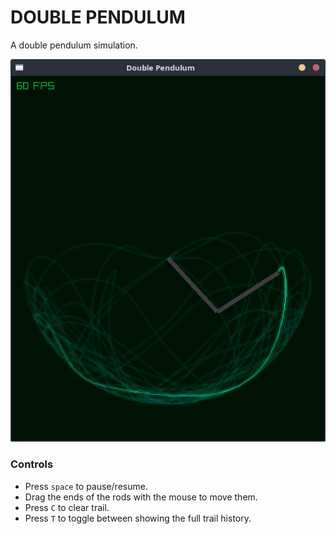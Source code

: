 # DOUBLE PENDULUM
A double pendulum simulation.

![](screenshot.png)

### Controls
- Press `space` to pause/resume.
- Drag the ends of the rods with the mouse to move them.
- Press `C` to clear trail.
- Press `T` to toggle between showing the full trail history.
